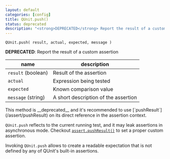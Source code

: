 ```yaml
---
layout: default
categories: [config]
title: QUnit.push()
status: deprecated
description: "<strong>DEPRECATED</strong> Report the result of a custom assertion"
---
```


`QUnit.push( result, actual, expected, message )`

__DEPRECATED__: Report the result of a custom assertion

| name               | description                          |
|--------------------|--------------------------------------|
| `result` (boolean) | Result of the assertion              |
| `actual`           | Expression being tested              |
| `expected`         | Known comparison value               |
| `message` (string) | A short description of the assertion |

<p class="warning" markdown="1">This method is __deprecated__ and it's recommended to use [`pushResult`](/assert/pushResult) on its direct reference in the assertion context.</p>

`QUnit.push` reflects to the current running test, and it may leak assertions in asynchronous mode. Checkout [`assert.pushResult()`](/assert/pushResult) to set a proper custom assertion.

Invoking `QUnit.push` allows to create a readable expectation that is not defined by any of QUnit's built-in assertions.
